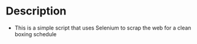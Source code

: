 # Description
* This is a simple script that uses Selenium to scrap the web for a clean boxing schedule